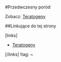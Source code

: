 #Przedwczesny poród

Zobacz: [Teratogeny](./Teratogeny.md)





##Linkujące do tej strony

[links]

- [Teratogeny](./Teratogeny.md)


[/links]
!tag:
~

